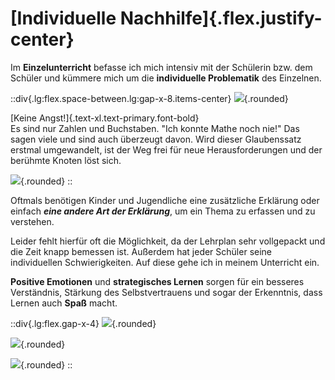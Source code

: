 # [Individuelle Nachhilfe]{.flex.justify-center}

Im **Einzelunterricht** befasse ich mich intensiv mit der Schülerin bzw. dem Schüler und kümmere mich um die **individuelle Problematik** des Einzelnen.

::div{.lg:flex.space-between.lg:gap-x-8.items-center}
![](/jessica_thinking.jpg){.rounded}

[Keine Angst!]{.text-xl.text-primary.font-bold}<br>
Es sind nur Zahlen und Buchstaben.
"Ich konnte Mathe noch nie!"
Das sagen viele und sind auch überzeugt davon. 
Wird dieser Glaubenssatz erstmal umgewandelt, ist der Weg frei für neue Herausforderungen und der berühmte Knoten löst sich.​

![](/jessica_knowing.jpg){.rounded}
::


Oftmals benötigen Kinder und Jugendliche eine zusätzliche Erklärung oder einfach ***eine andere Art der Erklärung***, um ein Thema zu erfassen und zu verstehen.

Leider fehlt hierfür oft die Möglichkeit, da der Lehrplan sehr vollgepackt und die Zeit knapp bemessen ist.
Außerdem hat jeder Schüler seine individuellen Schwierigkeiten. Auf diese gehe ich in meinem Unterricht ein.

**Positive Emotionen** und **strategisches Lernen** sorgen für ein besseres Verständnis, Stärkung des Selbstvertrauens und sogar der Erkenntnis, dass Lernen auch **Spaß​** macht.

::div{.lg:flex.gap-x-4}
![](/jessica_thinking.jpg){.rounded}

![](/jessica_thinking.jpg){.rounded}

![](/jessica_thinking.jpg){.rounded}
::
